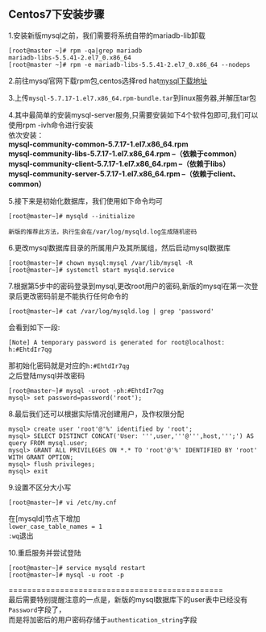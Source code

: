 ## Centos7下安装步骤
1.安装新版mysql之前，我们需要将系统自带的mariadb-lib卸载

~~~shell
[root@master ~]# rpm -qa|grep mariadb
mariadb-libs-5.5.41-2.el7_0.x86_64
[root@master ~]# rpm -e mariadb-libs-5.5.41-2.el7_0.x86_64 --nodeps
~~~

2.前往mysql官网下载rpm包,centos选择red hat[mysql下载地址](https://dev.mysql.com/downloads/mysql/)

3.上传`mysql-5.7.17-1.el7.x86_64.rpm-bundle.tar`到linux服务器,并解压tar包

4.其中最简单的安装mysql-server服务,只需要安装如下4个软件包即可,我们可以使用rpm -ivh命令进行安装  
依次安装：  
**mysql-community-common-5.7.17-1.el7.x86\_64.rpm  
mysql-community-libs-5.7.17-1.el7.x86\_64.rpm –（依赖于common）  
mysql-community-client-5.7.17-1.el7.x86\_64.rpm –（依赖于libs）  
mysql-community-server-5.7.17-1.el7.x86\_64.rpm –（依赖于client、common）**

5.接下来是初始化数据库，我们使用如下命令均可

~~~shell
[root@master~]# mysqld --initialize 
~~~

`新版的推荐此方法，执行生会在/var/log/mysqld.log生成随机密码`

6.更改mysql数据库目录的所属用户及其所属组，然后启动mysql数据库

~~~shell
[root@master~]# chown mysql:mysql /var/lib/mysql -R
[root@master~]# systemctl start mysqld.service  
~~~

7.根据第5步中的密码登录到mysql,更改root用户的密码,新版的mysql在第一次登录后更改密码前是不能执行任何命令的

~~~shell
[root@master~]# cat /var/log/mysqld.log | grep 'password'
~~~

会看到如下一段:

~~~shell
[Note] A temporary password is generated for root@localhost: h:#EhtdIr7qg
~~~

那初始化密码就是对应的`h:#EhtdIr7qg`  
之后登陆mysql并改密码

~~~shell
[root@master~]# mysql -uroot -ph:#EhtdIr7qg
mysql> set password=password('root');
~~~

8.最后我们还可以根据实际情况创建用户，及作权限分配

~~~shell
mysql> create user 'root'@'%' identified by 'root'; 
mysql> SELECT DISTINCT CONCAT('User: ''',user,'''@''',host,''';') AS query FROM mysql.user;
mysql> GRANT ALL PRIVILEGES ON *.* TO 'root'@'%' IDENTIFIED BY 'root' WITH GRANT OPTION;
mysql> flush privileges;
mysql> exit
~~~

9.设置不区分大小写

~~~shell
[root@master~]# vi /etc/my.cnf
~~~

在\[mysqld\]节点下增加  
`lower_case_table_names = 1`  
`:wq`退出

10.重启服务并尝试登陆

~~~shell
[root@master~]# service mysqld restart
[root@master~]# mysql -u root -p
~~~

==============================================  
最后需要特别提醒注意的一点是，新版的mysql数据库下的user表中已经没有`Password`字段了，  
而是将加密后的用户密码存储于`authentication_string`字段
